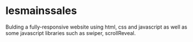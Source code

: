 # lesmainssales

Bulding a fully-responsive website using html, css and javascript as well as some javascript libraries such as swiper, scrollReveal.
